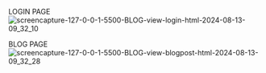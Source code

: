 LOGIN PAGE 
![screencapture-127-0-0-1-5500-BLOG-view-login-html-2024-08-13-09_32_10](https://github.com/user-attachments/assets/b681ce5b-9596-413c-b6f6-f1ca6536df94)

BLOG PAGE
![screencapture-127-0-0-1-5500-BLOG-view-blogpost-html-2024-08-13-09_32_28](https://github.com/user-attachments/assets/efcb4078-3564-4677-9fa1-0915000f905b)
